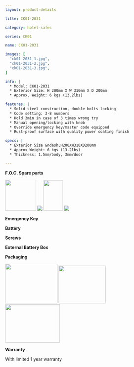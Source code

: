 ```yaml
---
layout: product-details

title: CK01-2031

category: hotel-safes

series: CK01

name: CK01-2031

images: [
  "ck01-2031-1.jpg",
  "ck01-2031-2.jpg",
  "ck01-2031-3.jpg",
]

info: |
  * Model: CK01-2031
  * Exterior Size: H 200mm X W 310mm X D 200mm
  * Approx. Weight: 6 kgs (13.2lbs)

features: |
  * Solid steel construction, double bolts locking
  * Code setting: 3-8 numbers
  * Hold 3min in case of 3 times wrong try
  * Manual opening/locking with knob
  * Override emergency key/master code equipped
  * Rust-proof surface with quality power coating finish

specs: |
  * Exterior Size &ndash;H200XW310XD200mm
  * Approx Weight: 6 kgs (13.2lbs)
  * Thickness: 1.5mm/body, 3mm/door

---
```


**F.O.C. Spare parts**

<img alt="" src="{IMAGE_CDN}/ck01-2031-4.jpg" style="width: 100px; height: 100px;" />

<img src="{IMAGE_CDN}/ck01-2031-5.jpg" />

<img alt="" src="{IMAGE_CDN}/ck01-2031-6.jpg" style="width: 63px; height: 99px;" />

<img src="{IMAGE_CDN}/ck01-2031-7.jpg" />

**Emergency Key**

**Battery**

**Screws**

**External Battery Box**

**Packaging**

<img height="155" src="{IMAGE_CDN}/ck01-2031-8.jpg" style="width: 169px; height: 128px" width="221" />

<img height="144" src="{IMAGE_CDN}/ck01-2031-9.jpg" style="width: 152px; height: 122px" width="183" />

<img height="124" src="{IMAGE_CDN}/ck01-2031-10.jpg" style="width: 177px; height: 124px" width="205" />

**Warranty**

With limited 1 year warranty
